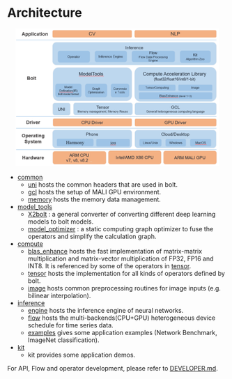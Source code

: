 # Architecture

<div align=center><img src="images/Framework.PNG" width = 468 height = 316 /></div>

- [common](../common)
  - [uni](../common/uni) hosts the common headers that are used in bolt. 
  - [gcl](../common/gcl) hosts the setup of MALI GPU environment.
  - [memory](../common/memory) hosts the memory data management.
- [model_tools](../model_tools)
  - [X2bolt](../model_tools/tools/X2bolt) : a general converter of converting different deep learning models to bolt models.
  - [model_optimizer](../model_tools/include/model_optimizer.hpp) : a static computing graph optimizer to fuse the operators and simplify the calculation graph. 
- [compute](../compute)
  - [blas_enhance](../compute/blas_enhance) hosts the fast implementation of matrix-matrix multiplication and matrix-vector multiplication of FP32, FP16 and INT8. It is referenced by some of the operators in [tensor](compute/tensor).
  - [tensor](../compute/tensor) hosts the implementation for all kinds of operators defined by bolt.
  - [image](../compute/image) hosts common preprocessing routines for image inputs (e.g. bilinear interpolation).
- [inference](../inference)
  - [engine](../inference/engine) hosts the inference engine of neural networks.
  - [flow](../inference/flow) hosts the multi-backends(CPU+GPU) heterogeneous device schedule for time series data.
  - [examples](../inference/examples) gives some application examples (Network Benchmark, ImageNet classification).
- [kit](../kit)  
  - kit provides some application demos.

For API, Flow and operator development, please refer to [DEVELOPER.md](DEVELOPER.md).

